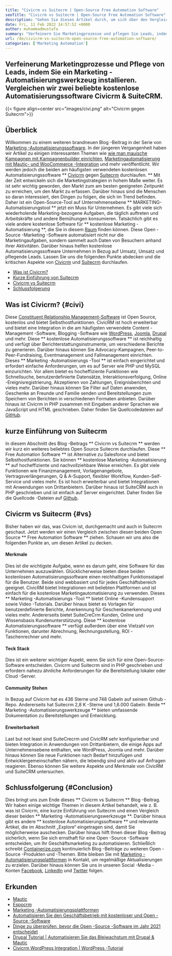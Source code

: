 ```yaml
---
title: "Civicrm vs Suitecrm | Open-Source Free Automation Software" 
seoTitle: "Civicrm vs Suitecrm | Open-Source Free Automation Software" 
description: "Gehen Sie diesen Artikel durch, um sich über den Vergleich von Civicrm gegen Suitecrm zu informieren. Installieren Sie eine Open-Source-Marketing-Automatisierungssoftware, um einen Wettbewerbsvorteil zu erhalten." 
date: Fri, 11 Feb 2022 14:57:52 +0000
author: muhammadmustafa
summary: "Verfeinern Sie Marketingprozesse und pflegen Sie Leads, indem Sie ein Marketing -Automatisierungswerkzeug installieren. Vergleichen wir zwei beliebte kostenlose Automatisierungssoftware Civicrm & amp; Suitecrm." 
url: /de/civicrm-vs-suitecrm-open-source-free-automation-software/
categories: ['Marketing Automation']
---
```


## Verfeinerung Marketingprozesse und Pflege von Leads, indem Sie ein Marketing -Automatisierungswerkzeug installieren. Vergleichen wir zwei beliebte kostenlose Automatisierungssoftware Civicrm & SuiteCRM.

{{< figure align=center src="images/civi.png" alt="Civicrm gegen Suitecrm">}}


## Überblick
Willkommen zu einem weiteren brandneuen Blog -Beitrag in der Serie von [Marketing -Automatisierungssoftware][1]. In der jüngeren Vergangenheit haben wir Artikel zu einigen interessanten Themen wie [wie man mauische Kampagnen mit Kampagnenbuilder einrichten][2], [Marketingautomatisierung mit Mautic- und WooCommerce -Integration][3] und mehr veröffentlicht. Wir werden jedoch die beiden am häufigsten verwendeten kostenlosen Automatisierungssoftware ** [Civicrm][4] gegen [Suitecrm][5] durchlaufen. ** Mit der Zeit entwickeln sich die Marketingstrategien in hohem Maße weiter. Es ist sehr wichtig geworden, den Markt zum am besten geeigneten Zeitpunkt zu erreichen, um den Markt zu erfassen. Darüber hinaus sind die Menschen so daran interessiert, den Dingen zu folgen, die sich im Trend befinden.
Daher ist ein Open-Source-Tool auf Unternehmensebene ** MARKETING-Automatisierungstool ** jetzt ein Muss für Unternehmen. Es gibt viele sich wiederholende Marketing-bezogene Aufgaben, die täglich auftreten und Arbeitskräfte und andere Bemühungen konsumieren. Tatsächlich gibt es viele andere kostenlose Software für ** kostenlose Marketing -Automatisierung **, die Sie in diesem [Raum][6] finden können. Diese Open -Source -Marketing -Software automatisiert nicht nur die Marketingaufgaben, sondern sammelt auch Daten von Besuchern anhand ihrer Aktivitäten. Darüber hinaus helfen kostenlose Automatisierungssoftware Unternehmen in Bezug auf Umsatz, Umsatz und pflegende Leads. Lassen Sie uns die folgenden Punkte abdecken und die kritischen Aspekte von [Civicrm][4] und [Suitecrm][5] durchlaufen.
  * [Was ist Civicrm?][7]
  * [Kurze Einführung von Suitecrm][8]
  * [Civicrm vs Suitecrm][9]
  * [Schlussfolgerung][10]

## Was ist Civicrm? {#civi}
Diese [Constituent Relationship Management-Software][4] ist Open Source, kostenlos und bietet Selbsthostfunktionen. CivicRM ist hoch erweiterbar und bietet eine Integration in die am häufigsten verwendete Content -Management -Software, Blogging -Software wie [WordPress][11], [Joomla][12], [Drupal][13] und mehr. Diese ** kostenlose Automatisierungssoftware ** ist reichhaltig und verfügt über Berichterstattungsinstrumente, um verschiedene Berichte zu generieren. Darüber hinaus können Sie Advocacy-Kampagnen, Peer-to-Peer-Fundraising, Eventmanagement und Fallmanagement einrichten.
Dieses ** Marketing -Automatisierungs -Tool ** ist einfach eingerichtet und erfordert einfache Anforderungen, um es auf Server wie PHP und MySQL einzurichten. Vor allem bietet es hocheffiziente Funktionen wie Schnellsuche, benutzerdefinierte Datensätze, Interaktionsverfolgung, Online -Ereignisregistrierung, Akzeptieren von Zahlungen, Ereignisberichten und vieles mehr. Darüber hinaus können Sie Filter auf Daten anwenden, Geschenke an Freunde und Familie senden und Bereitstellungen zum Speichern von Berichten in verschiedenen Formaten anbieten. Darüber hinaus ist Civicrm in PHP zusammen mit Eingaben anderer Sprachen wie JavaScript und HTML geschrieben. Daher finden Sie Quellcodedateien auf [GitHub][14].

## kurze Einführung von Suitecrm
In diesem Abschnitt des Blog -Beitrags ** Civicrm vs Suitecrm ** werden wir kurz ein weiteres beliebtes Open Source Suitecrm durchlaufen. Diese ** Free Automation Software ** ist Alternative zu Salesforce und bietet Selbsthostfunktionen. Sie können ** kostenlose Marketing -Automatisierung ** auf hocheffiziente und nachvollziehbare Weise erreichen. Es gibt viele Funktionen wie Finanzmanagement, Vorlagenangebote, Vertragsverlängerungen, Q & A-Support, flexibler Workflow, Kunden-Self-Service und vieles mehr. Es ist hoch erweiterbar und bietet Integrationen mit Anwendungen von Drittanbietern. Darüber hinaus ist SuiteCRM auch in PHP geschrieben und ist einfach auf Server eingerichtet. Daher finden Sie die Quellcode -Dateien auf [Github][15].

## Civicrm vs Suitecrm {#vs}
Bisher haben wir das, was Civicm ist, durchgemacht und auch in Suitecrm geschaut. Jetzt werden wir einen Vergleich zwischen diesen beiden Open Source ** Free Automation Software ** ziehen. Schauen wir uns also die folgenden Punkte an, um diesen Artikel zu decken.

#### Merkmale
Dies ist die wichtigste Aufgabe, wenn es darum geht, eine Software für das Unternehmen auszuwählen. Glücklicherweise bieten diese beiden kostenlosen Automatisierungssoftware einen reichhaltigen Funktionsstapel für die Benutzer. Beide sind webbasiert und für jedes Geschäftsbereich geeignet. CivicRM bietet Integrationen mit beliebten Plattformen und ist einfach für die kostenlose Marketingautomatisierung zu verwenden. Dieses ** Marketing -Automatisierungs -Tool ** bietet Online -Kundensupport sowie Video -Tutorials. Darüber hinaus bietet es Vorlagen für benutzerdefinierte Berichte, Anerkennung für Geschenkanerkennung und vieles mehr. Andererseits bietet SuiteCreCrm Kunden, Online und Wissensbasis Kundenunterstützung. Diese ** kostenlose Automatisierungssoftware ** verfügt außerdem über eine Vielzahl von Funktionen, darunter Abrechnung, Rechnungsstellung, ROI -Taschenrechner und mehr.

#### Teck Stack
Dies ist ein weiterer wichtiger Aspekt, wenn Sie sich für eine Open-Source-Software entscheiden. Civicrm und Suitecrm sind in PHP geschrieben und erfordern nahezu ähnliche Anforderungen für die Bereitstellung lokaler oder Cloud -Server.

#### Community Stehen
In Bezug auf Civicrm hat es 436 Sterne und 748 Gabeln auf seinem Github -Repo. Andererseits hat Suitecrm 2,8 K -Sterne und 1,6.000 Gabeln. Beide ** Marketing -Automatisierungswerkzeuge ** bieten umfassende Dokumentation zu Bereitstellungen und Entwicklung.

#### Erweiterbarkeit
Last but not least sind SuiteCrecrm und CivicRM sehr konfigurierbar und bieten Integration in Anwendungen von Drittanbietern, die einige Apps auf Unternehmensebene enthalten, wie WordPress, Joomla und mehr. Darüber hinaus können Sie neue Funktionen nach Bedarf hinzufügen und Entwicklergemeinschaften nähern, die lebendig sind und aktiv auf Anfragen reagieren.
Ebenso können Sie weitere Aspekte und Merkmale von CivicRM und SuiteCRM untersuchen.

## Schlussfolgerung {#Conclusion}
Dies bringt uns zum Ende dieses ** Civicrm vs Suitecrm ** Blog -Beitrag. Wir haben einige wichtige Themen in diesem Artikel behandelt, wie z. B. was ist Civicrm, eine kurze Einführung von Suitecrm und einen Vergleich dieser beiden ** Marketing -Automatisierungswerkzeuge **. Darüber hinaus gibt es andere ** kostenlose Automatisierungssoftware ** und relevante Artikel, die im Abschnitt „Explore“ eingetragen sind, damit Sie möglicherweise auschecken. Darüber hinaus hilft Ihnen dieser Blog -Beitrag sicherlich, wenn Sie sich ernsthaft für eine Open -Source -Software entscheiden, um Ihr Geschäftsmarketing zu automatisieren.
Schließlich schreibt [Containerize.com][16] kontinuierlich Blog -Beiträge zu weiteren Open -Source -Produkten und -Themen. Bitte bleiben Sie mit [Marketing -Automatisierungsplattformen][6] in Kontakt, um regelmäßige Aktualisierungen zu erzielen. Darüber hinaus können Sie uns in unseren Social -Media -Konten [Facebook][17], [LinkedIn][18] und [Twitter][19] folgen.

## Erkunden
  * [Mautic][20]
  * [Espocrm][21]
  * [Marketing -Automatisierungsplattformen][6]
  * [Automatisieren Sie den Geschäftsbetrieb mit kostenloser und Open -Source -Software][22]
  * [Dinge zu überprüfen, bevor die Open -Source -Software im Jahr 2021 entscheidet][23]
  * [Drupal Tutorial | Automatisieren Sie das Bleiwachstum mit Drupal & Mautic][24]
  * [Civicrm WordPress Integration | WordPress -Tutorial][25]

  
[1]: https://blog.containerize.com/category/marketing-automation/
[2]: https://blog.containerize.com/marketing-automation/how-to-setup-marketing-campaigns-using-mautic-campaign-builder/
[3]: https://blog.containerize.com/blogging/marketing-automation-using-mautic-and-wordpress-woocommerce/
[4]: https://products.containerize.com/marketing-automation/civicrm/
[5]: https://products.containerize.com/marketing-automation/suitecrm/
[6]: https://products.containerize.com/marketing-automation/
[7]: #civi
[8]: #suite
[9]: #vs
[10]: #Conclusion
[11]: https://products.containerize.com/blogging/wordpress/
[12]: https://products.containerize.com/content-management/joomla/
[13]: https://products.containerize.com/content-management/drupal/
[14]: https://github.com/civicrm/civicrm-core
[15]: https://github.com/salesagility/SuiteCRM
[16]: https://www.containerize.com/
[17]: https://web.facebook.com/containerize
[18]: https://www.linkedin.com/company/containerize/
[19]: https://twitter.com/containerize_co
[20]: https://products.containerize.com/marketing-automation/mautic/
[21]: https://products.containerize.com/marketing-automation/espocrm/
[22]: https://blog.containerize.com/blogging/automate-business-operations-using-open-source-software/
[23]: https://blog.containerize.com/cmdb-software/things-to-review-before-opting-open-source-software-in-2021/
[24]: https://blog.containerize.com/content-management/drupal-tutorial-automate-lead-growth-with-drupal-mautic/
[25]: https://blog.containerize.com/blogging/civicrm-wordpress-integration-wordpress-tutorial/
